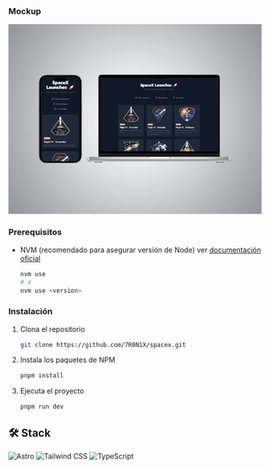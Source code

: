 ### Mockup

![Mockup](https://raw.githubusercontent.com/7R0N1X/spacex/main/src/assets/mockup.png)

### Prerequisitos

- NVM (recomendado para asegurar versión de Node) ver [documentación oficial](https://github.com/nvm-sh/nvm?tab=readme-ov-file#installing-and-updating)

  ```sh
  nvm use
  # o
  nvm use <version>
  ```

### Instalación

1. Clona el repositorio

   ```sh
   git clone https://github.com/7R0N1X/spacex.git
   ```

2. Instala los paquetes de NPM

   ```sh
   pnpm install
   ```

3. Ejecuta el proyecto

   ```sh
   pnpm run dev
   ```

## 🛠️ Stack

![Astro](https://img.shields.io/badge/-Astro-333333?style=flat&logo=Astro)
![Tailwind CSS](https://img.shields.io/badge/-Tailwind_CSS-333333?style=flat&logo=tailwind-css&logoColor=38B2AC)
![TypeScript](https://img.shields.io/badge/-TypeScript-333333?style=flat&logo=TypeScript)
